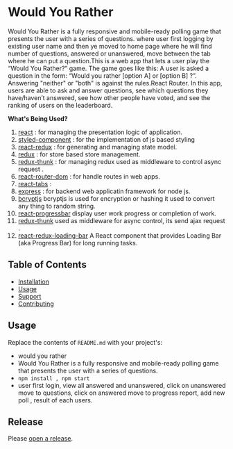 # Would You Rather
Would You Rather is a fully responsive and mobile-ready polling game that presents the user with a series of questions.
where user first logging by existing user name and then ye moved to home page where he will find number of questions, answered or unanswered, move between the tab where he can put a question.This is a web app that lets a user play the “Would You Rather?” game. The game goes like this: A user is asked a question in the form: “Would you rather [option A] or [option B] ?”. Answering "neither" or "both" is against the rules.React Router.
In this app, users are able to ask and answer questions, see which questions they have/haven’t answered, see how other people have voted, and see the ranking of users on the leaderboard.

**What's Being Used?**
1. [react](https://www.npmjs.com/package/react) :  for managing the presentation logic of application.
2. [styled-component](https://www.npmjs.com/package/styled-components) :  for the implementation of js based styling
3. [react-redux](https://www.npmjs.com/package/react-redux) :  for generating and managing state model.
4. [redux](https://www.npmjs.com/package/redux) :  for store based store management.
5. [redux-thunk](https://www.npmjs.com/package/redux-thunk) :  for managing redux used as middleware to control async request .
6. [react-router-dom](https://www.npmjs.com/package/react-router-dom) :  for handle routes in web apps.
7. [react-tabs](https://www.npmjs.com/package/react-tabs) :  
8. [express](https://expressjs.com/en/starter/installing.html) : for backend web applicatin framework for node js.
9. [bcryptjs](https://www.npmjs.com/package/bcryptjs) bcryptjs is used for encryption or hashing it used to convert any thing to random string.
10. [react-progressbar](https://www.npmjs.com/package/react-progressbar)  display user work progress or completion of work.
11. [redux-thunk](https://www.npmjs.com/package/redux-thunk)  used as middleware for async control, its send ajax request .
12. [react-redux-loading-bar](https://www.npmjs.com/package/react-redux-loading-bar)  A React component that provides Loading Bar (aka Progress Bar) for long running tasks.

## Table of Contents

- [Installation](#installation)
- [Usage](#usage)
- [Support](#support)
- [Contributing](#contributing)

## Usage

Replace the contents of `README.md` with your project's:

- would you rather
- Would You Rather is a fully responsive and mobile-ready polling game that presents the user with a series of questions.
- `npm install , npm start`
- user first login, view all answered and unanswered, click on unanswered move to questions, click on answered move to progress report, add new poll , result of each users.




## Release

Please [open a release](https://github.com/asif2211/would-you-rather).

